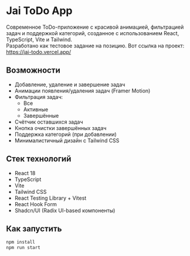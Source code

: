 # Jai ToDo App

Современное ToDo-приложение с красивой анимацией, фильтрацией задач и поддержкой категорий, созданное с использованием React, TypeScript, Vite и Tailwind.  
Разработано как тестовое задание на позицию. Вот ссылка на проект: https://jai-todo.vercel.app/

## Возможности

- Добавление, удаление и завершение задач
- Анимации появления/удаления задач (Framer Motion)
- Фильтрация задач:
  - Все
  - Активные
  - Завершённые
- Счётчик оставшихся задач
- Кнопка очистки завершённых задач
- Поддержка категорий (при добавлении)
- Минималистичный дизайн с Tailwind CSS

## Стек технологий

- React 18
- TypeScript
- Vite
- Tailwind CSS
- React Testing Library + Vitest
- React Hook Form
- Shadcn/UI (Radix UI-based компоненты)

## Как запустить

```bash
npm install
npm run start